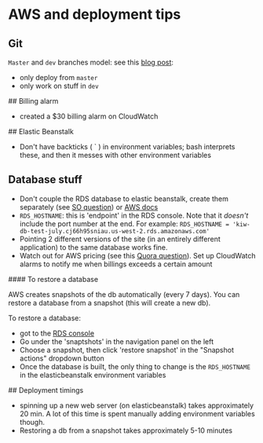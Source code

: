# AWS and deployment tips

## Git

`Master` and `dev` branches model: see this [blog post](http://nvie.com/posts/a-successful-git-branching-model/):
- only deploy from `master`
- only work on stuff in `dev`

## Billing alarm

- created a $30 billing alarm on CloudWatch

## Elastic Beanstalk

- Don't have backticks ( \` ) in environment variables; bash interprets these, and then it messes with other environment variables

## Database stuff

- Don't couple the RDS database to elastic beanstalk, create them separately (see [SO question](https://serverfault.com/questions/540828/how-to-associate-an-existing-rds-instance-to-an-elastic-beanstalk-environment)) or [AWS docs](https://docs.aws.amazon.com/elasticbeanstalk/latest/dg/AWSHowTo.RDS.html?icmpid=docs_elasticbeanstalk_console)
- `RDS_HOSTNAME`:  this is 'endpoint' in the RDS console. Note that it _doesn't_ include the port number at the end. For example: `RDS_HOSTNAME = 'kiw-db-test-july.cj66h95sniau.us-west-2.rds.amazonaws.com'`
- Pointing 2 different versions of the site (in an entirely different application) to the same database works fine.
- Watch out for AWS pricing (see this [Quora question](https://www.quora.com/Is-it-very-costly-to-use-AWS-Elastic-Beanstalk-for-a-startup)). Set up CloudWatch alarms to notify me when billings exceeds a certain amount

#### To restore a database

AWS creates snapshots of the db automatically (every 7 days). You can restore a database from a snapshot (this will create a new db).

To restore a database:
- got to the [RDS console](https://us-west-2.console.aws.amazon.com/rds)
- Go under the 'snaptshots' in the navigation panel on the left
- Choose a snapshot, then click 'restore snapshot' in the "Snapshot actions" dropdown button
- Once the database is built, the only thing to change is the `RDS_HOSTNAME` in the elasticbeanstalk environment variables

## Deployment timings

- spinning up a new web server (on elasticbeanstalk) takes approximately 20 min. A lot of this time is spent manually adding environment variables though.
- Restoring a db from a snapshot takes approximately 5-10 minutes
